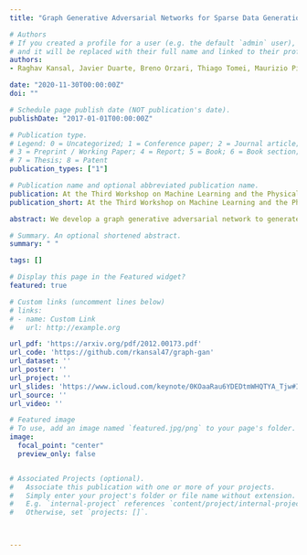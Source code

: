 ```yaml
---
title: "Graph Generative Adversarial Networks for Sparse Data Generation in High Energy Physics"

# Authors
# If you created a profile for a user (e.g. the default `admin` user), write the username (folder name) here
# and it will be replaced with their full name and linked to their profile.
authors:
- Raghav Kansal, Javier Duarte, Breno Orzari, Thiago Tomei, Maurizio Pierini, Mary Touranakou, Jean-Roch Vlimant, Dimitrios Gunopulos

date: "2020-11-30T00:00:00Z"
doi: ""

# Schedule page publish date (NOT publication's date).
publishDate: "2017-01-01T00:00:00Z"

# Publication type.
# Legend: 0 = Uncategorized; 1 = Conference paper; 2 = Journal article;
# 3 = Preprint / Working Paper; 4 = Report; 5 = Book; 6 = Book section;
# 7 = Thesis; 8 = Patent
publication_types: ["1"]

# Publication name and optional abbreviated publication name.
publication: At the Third Workshop on Machine Learning and the Physical Sciences (NeurIPS 2020)
publication_short: At the Third Workshop on Machine Learning and the Physical Sciences (NeurIPS 2020)

abstract: We develop a graph generative adversarial network to generate sparse data sets like those produced at the CERN Large Hadron Collider (LHC). We demonstrate this approach by training on and generating sparse representations of MNIST handwritten digit images and jets of particles in proton-proton collisions like those at the LHC. We find the model successfully generates sparse MNIST digits and particle jet data. We quantify agreement between real and generated data with a graph-based Fréchet Inception distance, and the particle and jet feature-level 1-Wasserstein distance for the MNIST and jet datasets respectively.

# Summary. An optional shortened abstract.
summary: " "

tags: []

# Display this page in the Featured widget?
featured: true

# Custom links (uncomment lines below)
# links:
# - name: Custom Link
#   url: http://example.org

url_pdf: 'https://arxiv.org/pdf/2012.00173.pdf'
url_code: 'https://github.com/rkansal47/graph-gan'
url_dataset: ''
url_poster: ''
url_project: ''
url_slides: 'https://www.icloud.com/keynote/0KOaaRau6YDEDtmWHQTYA_Tjw#ICL_Talk_2/2/21'
url_source: ''
url_video: ''

# Featured image
# To use, add an image named `featured.jpg/png` to your page's folder.
image:
  focal_point: "center"
  preview_only: false


# Associated Projects (optional).
#   Associate this publication with one or more of your projects.
#   Simply enter your project's folder or file name without extension.
#   E.g. `internal-project` references `content/project/internal-project/index.md`.
#   Otherwise, set `projects: []`.



---
```

